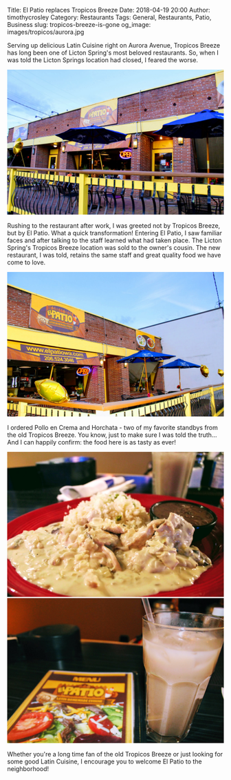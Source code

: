 Title: El Patio replaces Tropicos Breeze
Date: 2018-04-19 20:00
Author: timothycrosley
Category: Restaurants
Tags: General, Restaurants, Patio, Business
slug: tropicos-breeze-is-gone
og_image: images/tropicos/aurora.jpg

Serving up delicious Latin Cuisine right on Aurora Avenue, Tropicos Breeze has long been one of Licton Spring's most beloved restaurants. So, when I was told the Licton Springs location had closed, I feared the worse.

[![El Patio Entrance](/images/tropicos/patio.jpg)](/images/tropicos/patio.jpg)

Rushing to the restaurant after work, I was greeted not by Tropicos Breeze, but by El Patio. What a quick transformation! Entering El Patio, I saw familiar faces and after talking to the staff learned what had taken place. The Licton Spring's Tropicos Breeze location was sold to the owner's cousin. The new restaurant, I was told, retains the same staff and great quality food we have come to love.

[![El Patio Patio](/images/tropicos/patio_2.jpg)](/images/tropicos/patio_2.jpg)

I ordered Pollo en Crema and Horchata - two of my favorite standbys from the old Tropicos Breeze. You know, just to make sure I was told the truth...
And I can happily confirm: the food here is as tasty as ever!

[![El Patio Patio](/images/tropicos/food.jpg)](/images/tropicos/food.jpg)
[![El Patio Patio](/images/tropicos/menu.jpg)](/images/tropicos/menu.jpg)

Whether you're a long time fan of the old Tropicos Breeze or just looking for some good Latin Cuisine, I encourage you to welcome El Patio to the neighborhood!
